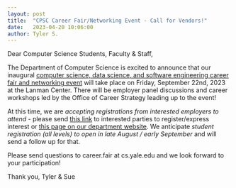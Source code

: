 ```yaml
---
layout: post
title:  "CPSC Career Fair/Networking Event - Call for Vendors!"
date:   2023-04-20 10:06:00
author: Tyler S.
---
```


Dear Computer Science Students, Faculty & Staff,

The Department of Computer Science is excited to announce that our inaugural [computer science, data science, and software engineering career fair and
networking event](https://cpsc.yale.edu/academics/career-fair) will take place on Friday, September 22nd, 2023 at the Lanman Center. There will be
employer panel discussions and career workshops led by the Office of Career Strategy leading up to the event!

At this time, we are *accepting registrations from interested employers to attend* - please send [this link](https://yalesurvey.ca1.qualtrics.com/jfe/form/SV_emp73cTpJwpvjYa) to
interested parties to register/express interest or [this page on our department website](https://cpsc.yale.edu/academics/career-fair). We
anticipate *student registration (all levels) to open in late August / early September* and will send a follow up for that.

Please send questions to career.fair at cs.yale.edu and we look forward to your participation!

Thank you, 
Tyler & Sue
